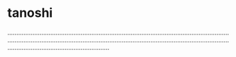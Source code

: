 # tanoshi
.................................................................................................................................................................................................................................................................................................................